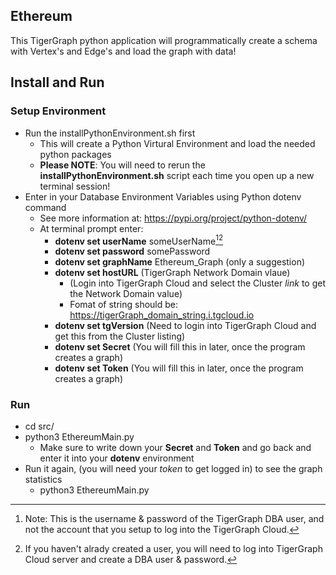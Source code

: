 ## Ethereum
This TigerGraph python application will programmatically create a schema with Vertex's and Edge's and load the graph with data!
## Install and Run
### Setup Environment
- Run the installPythonEnvironment.sh first
  - This will create a Python Virtural Environment and load the needed python packages
  - **Please NOTE**: You will need to rerun the **installPythonEnvironment.sh** script each time you open up a new terminal session!
- Enter in your Database Environment Variables using Python dotenv command
    - See more information at: https://pypi.org/project/python-dotenv/
    - At terminal prompt enter:
        - **dotenv set userName** someUserName[^1][^2]
        - **dotenv set password** somePassword
        - **dotenv set graphName** Ethereum_Graph (only a suggestion)
        - **dotenv set hostURL** (TigerGraph Network Domain vlaue)
          - (Login into TigerGraph Cloud and select the Cluster *link* to get the Network Domain value)
          - Fomat of string should be: https://tigerGraph_domain_string.i.tgcloud.io
        - **dotenv set tgVersion** (Need to login into TigerGraph Cloud and get this from the Cluster listing)
        - **dotenv set Secret** (You will fill this in later, once the program creates a graph)
        - **dotenv set Token** (You will fill this in later, once the program creates a graph)
[^1]: Note: This is the username & password of the TigerGraph DBA user, and not the account that you setup to log into the TigerGraph Cloud.
[^2]: If you haven't alrady created a user, you will need to log into TigerGraph Cloud server and create a DBA user & password. 
### Run
- cd src/
- python3 EthereumMain.py
    - Make sure to write down your **Secret** and **Token** and go back and enter it into your **dotenv** environment
- Run it again, (you will need your *token* to get logged in) to see the graph statistics
  - python3 EthereumMain.py
    
